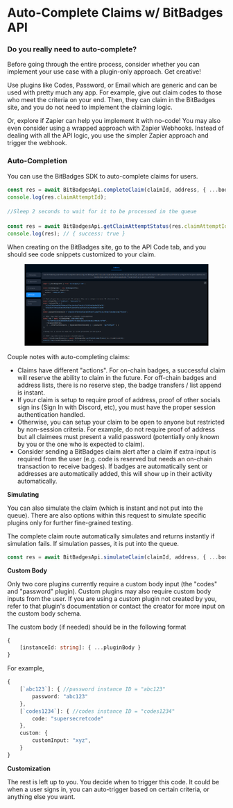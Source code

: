 # Auto-Complete Claims w/ BitBadges API

### Do you really need to auto-complete?

Before going through the entire process, consider whether you can implement your use case with a plugin-only approach. Get creative!&#x20;

Use plugins like Codes, Password, or Email which are generic and can be used with pretty much any app. For example, give out claim codes to those who meet the criteria on your end. Then, they can claim in the BitBadges site, and you do not need to implement the claiming logic.

Or, explore if Zapier can help you implement it with no-code! You may also even consider using a wrapped approach with Zapier Webhooks. Instead of dealing with all the API logic, you use the simpler Zapier approach and trigger the webhook.

### Auto-Completion

You can use the BitBadges SDK to auto-complete claims for users.

```typescript
const res = await BitBadgesApi.completeClaim(claimId, address, { ...body });
console.log(res.claimAttemptId);

//Sleep 2 seconds to wait for it to be processed in the queue

const res = await BitBadgesApi.getClaimAttemptStatus(res.claimAttemptId);
console.log(res); // { success: true }
```

When creating on the BitBadges site, go to the API Code tab, and you should see code snippets customized to your claim.

<figure><img src="../../../.gitbook/assets/image (119).png" alt=""><figcaption></figcaption></figure>

Couple notes with auto-completing claims:

* Claims have different "actions". For on-chain badges, a successful claim will reserve the ability to claim in the future. For off-chain badges and address lists, there is no reserve step, the badge transfers / list append is instant.
* If your claim is setup to require proof of address, proof of other socials sign ins (Sign In with Discord, etc), you must have the proper session authentication handled.
* Otherwise, you can setup your claim to be open to anyone but restricted by non-session criteria. For example, do not require proof of address but all claimees must present a valid password (potentially only known by you or the one who is expected to claim).
* Consider sending a BitBadges claim alert after a claim if extra input is required from the user (e.g. code is reserved but needs an on-chain transaction to receive badges). If badges are automatically sent or addresses are automatically added, this will show up in their activity automatically.

**Simulating**

You can also simulate the claim (which is instant and not put into the queue). There are also options within this request to simulate specific plugins only for further fine-grained testing.&#x20;

The complete claim route automatically simulates and returns instantly if simulation fails. If simulation passes, it is put into the queue.

```typescript
const res = await BitBadgesApi.simulateClaim(claimId, address, { ...body });
```

**Custom Body**

Only two core plugins currently require a custom body input (the "codes" and "password" plugin). Custom plugins may also require custom body inputs from the user. If you are using a custom plugin not created by you, refer to that plugin's documentation or contact the creator for more input on the custom body schema.

The custom body (if needed) should be in the following format

```typescript
{
    [instanceId: string]: { ...pluginBody }
}
```

For example,

```typescript
{
    [`abc123`]: { //password instance ID = "abc123"
        password: "abc123"
    },
    [`codes1234`]: { //codes instance ID = "codes1234"
        code: "supersecretcode"
    },
    custom: {
        customInput: "xyz",
    }
}
```

**Customization**

The rest is left up to you. You decide when to trigger this code. It could be when a user signs in, you can auto-trigger based on certain criteria, or anything else you want.
